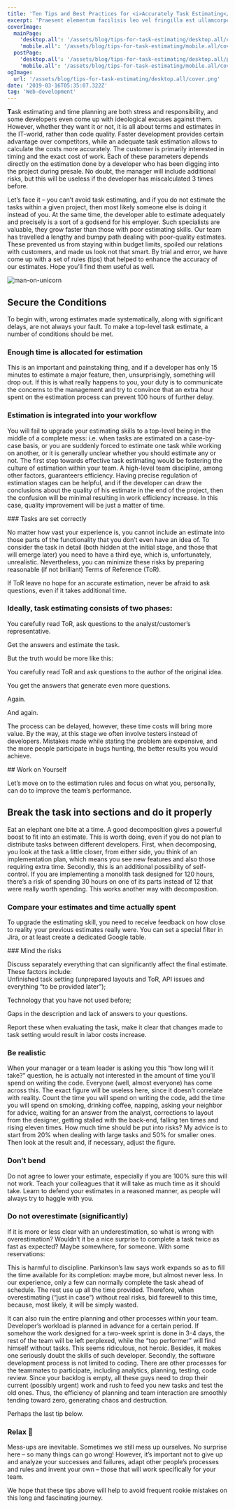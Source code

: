 ```yaml
---
title: 'Ten Tips and Best Practices for <i>Accurately Task Estimating</i>'
excerpt: 'Praesent elementum facilisis leo vel fringilla est ullamcorper eget. At imperdiet dui accumsan sit amet nulla facilisi morbi tempus.'
coverImage:
  mainPage:
    'desktop.all': '/assets/blog/tips-for-task-estimating/desktop.all/cover.png'
    'mobile.all': '/assets/blog/tips-for-task-estimating/mobile.all/cover.png'
  postPage:
    'desktop.all': '/assets/blog/tips-for-task-estimating/desktop.all/pageImg.png'
    'mobile.all': '/assets/blog/tips-for-task-estimating/mobile.all/cover.png'
ogImage:
  url: '/assets/blog/tips-for-task-estimating/desktop.all/cover.png'
date: '2019-03-16T05:35:07.322Z'
tag: 'Web-development'
---
```


**T**ask estimating and time planning are both stress and responsibility, and some developers even come up with ideological excuses against them. However, whether they want it or not, it is all about terms and estimates in the IT-world, rather than code quality. Faster development provides certain advantage over competitors, while an adequate task estimation allows to calculate the costs more accurately. The customer is primarily interested in timing and the exact cost of work. Each of these parameters depends directly on the estimation done by a developer who has been digging into the project during presale. No doubt, the manager will include additional risks, but this will be useless if the developer has miscalculated 3 times before.

Let’s face it – you can’t avoid task estimating, and if you do not estimate the tasks within a given project, then most likely someone else is doing it instead of you. At the same time, the developer able to estimate adequately and precisely is a sort of a godsend for his employer. Such specialists are valuable, they grow faster than those with poor estimating skills.
Our team has travelled a lengthy and bumpy path dealing with poor-quality estimates. These prevented us from staying within budget limits, spoiled our relations with customers, and made us look not that smart. By trial and error, we have come up with a set of rules (tips) that helped to enhance the accuracy of our estimates. Hope you’ll find them useful as well.

<Img name="man-on-unicorn" alt="man-on-unicorn"/>

## Secure the Conditions

To begin with, wrong estimates made systematically, along with significant delays, are not always your fault. To make a top-level task estimate, a number of conditions should be met.

### Enough time is allocated for estimation

This is an important and painstaking thing, and if a developer has only 15 minutes to estimate a major feature, then, unsurprisingly, something will drop out. If this is what really happens to you, your duty is to communicate the concerns to the management and try to convince that an extra hour spent on the estimation process can prevent 100 hours of further delay.

### Estimation is integrated into your workflow

You will fail to upgrade your estimating skills to a top-level being in the middle of a complete mess: i.e. when tasks are estimated on a case-by-case basis, or you are suddenly forced to estimate one task while working on another, or it is generally unclear whether you should estimate any or not. The first step towards effective task estimating would be fostering the culture of estimation within your team. A high-level team discipline, among other factors, guaranteers efficiency. Having precise regulation of estimation stages can be helpful, and if the developer can draw the conclusions about the quality of his estimate in the end of the project, then the confusion will be minimal resulting in work efficiency increase. In this case, quality improvement will be just a matter of time.

<ParagraphWithImage imgName="man-and-astronauts">
  ### Tasks are set correctly
  <p>No matter how vast your experience is, you cannot include an estimate into those parts of the functionality that you don’t even have an idea of. To consider the task in detail (both hidden at the initial stage, and those that will emerge later) you need to have a third eye, which is, unfortunately, unrealistic. Nevertheless, you can minimize these risks by preparing reasonable (if not brilliant) Terms of Reference (ToR).</p>
</ParagraphWithImage>

If ToR leave no hope for an accurate estimation, never be afraid to ask questions, even if it takes additional time.

### Ideally, task estimating consists of two phases:

You carefully read ToR, ask questions to the analyst/customer’s representative.

Get the answers and estimate the task.

But the truth would be more like this:

You carefully read ToR and ask questions to the author of the original idea.

You get the answers that generate even more questions.

Again.

And again.

The process can be delayed, however, these time costs will bring more value. By the way, at this stage we often involve testers instead of developers. Mistakes made while stating the problem are expensive, and the more people participate in bugs hunting, the better results you would achieve.

<ParagraphWithImage imgName="man-and-ladder">
  ## Work on Yourself
  <p>Let’s move on to the estimation rules and focus on what you, personally, can do to improve the team’s performance.</p>
</ParagraphWithImage>

## Break the task into sections and do it properly

Eat an elephant one bite at a time. A good decomposition gives a powerful boost to fit into an estimate. This is worth doing, even if you do not plan to distribute tasks between different developers. First, when decomposing, you look at the task a little closer, from either side, you think of an implementation plan, which means you see new features and also those requiring extra time. Secondly, this is an additional possibility of self-control. If you are implementing a monolith task designed for 120 hours, there’s a risk of spending 30 hours on one of its parts instead of 12 that were really worth spending. This works another way with decomposition.

### Compare your estimates and time actually spent

To upgrade the estimating skill, you need to receive feedback on how close to reality your previous estimates really were. You can set a special filter in Jira, or at least create a dedicated Google table.

<ParagraphWithImage imgName="man-and-compass">
  ### Mind the risks
  <p>Discuss separately everything that can significantly affect the final estimate. These factors include:<br/> Unfinished task setting (unprepared layouts and ToR, API issues and everything “to be provided later”);</p>
</ParagraphWithImage>

Technology that you have not used before;

Gaps in the description and lack of answers to your questions.

Report these when evaluating the task, make it clear that changes made to task setting would result in labor costs increase.

### Be realistic

When your manager or a team leader is asking you this “how long will it take?” question, he is actually not interested in the amount of time you’ll spend on writing the code. Everyone (well, almost everyone) has come across this. The exact figure will be useless here, since it doesn’t correlate with reality. Count the time you will spend on writing the code, add the time you will spend on smoking, drinking coffee, napping, asking your neighbor for advice, waiting for an answer from the analyst, corrections to layout from the designer, getting stalled with the back-end, falling ten times and rising eleven times. How much time should be put into risks? My advice is to start from 20% when dealing with large tasks and 50% for smaller ones. Then look at the result and, if necessary, adjust the figure.

### Don’t bend

Do not agree to lower your estimate, especially if you are 100% sure this will not work. Teach your colleagues that it will take as much time as it should take. Learn to defend your estimates in a reasoned manner, as people will always try to haggle with you.

### Do not overestimate (significantly)

If it is more or less clear with an underestimation, so what is wrong with overestimation? Wouldn’t it be a nice surprise to complete a task twice as fast as expected? Maybe somewhere, for someone. With some reservations:

This is harmful to discipline. Parkinson’s law says work expands so as to fill the time available for its completion: maybe more, but almost never less. In our experience, only a few can normally complete the task ahead of schedule. The rest use up all the time provided. Therefore, when overestimating (“just in case”) without real risks, bid farewell to this time, because, most likely, it will be simply wasted.

It can also ruin the entire planning and other processes within your team. Developer’s workload is planned in advance for a certain period. If somehow the work designed for a two-week sprint is done in 3-4 days, the rest of the team will be left perplexed, while the “top performer” will find himself without tasks. This seems ridiculous, not heroic. Besides, it makes one seriously doubt the skills of such developer. Secondly, the software development process is not limited to coding. There are other processes for the teammates to participate, including analytics, planning, testing, code review. Since your backlog is empty, all these guys need to drop their current (possibly urgent) work and rush to feed you new tasks and test the old ones. Thus, the efficiency of planning and team interaction are smoothly tending toward zero, generating chaos and destruction.

Perhaps the last tip below.

### Relax 🙂

Mess-ups are inevitable. Sometimes we still mess up ourselves. No surprise here – so many things can go wrong! However, it’s important not to give up and analyze your successes and failures, adapt other people’s processes and rules and invent your own – those that will work specifically for your team.

We hope that these tips above will help to avoid frequent rookie mistakes on this long and fascinating journey.
